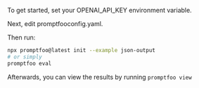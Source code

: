 To get started, set your OPENAI_API_KEY environment variable.

Next, edit promptfooconfig.yaml.

Then run:

```bash
npx promptfoo@latest init --example json-output
# or simply
promptfoo eval
```

Afterwards, you can view the results by running `promptfoo view`
